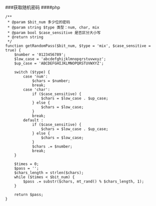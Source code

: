 ###获取随机密码
####php

    /**
     * @param $bit_num 多少位的密码
     * @param string $type 类型：num, char, mix
     * @param bool $case_sensitive 是否区分大小写
     * @return string
     */
    function getRandomPass($bit_num, $type = 'mix', $case_sensitive = true) {
        $number = '0123456789';
        $low_case = 'abcdefghijklmnopqrstuvwxyz';
        $up_case = 'ABCDEFGHIJKLMNOPQRSTUVWXYZ';

        switch ($type) {
            case 'num':
                $chars = $number;
                break;
            case 'char':
                if ($case_sensitive) {
                    $chars = $low_case . $up_case;
                } else {
                    $chars = $low_case;
                }
                break;
            default :
                if ($case_sensitive) {
                    $chars = $low_case . $up_case;
                } else {
                    $chars = $low_case;
                }
                $chars .= $number;
                break;
        }

        $times = 0;
        $pass = '';
        $chars_length = strlen($chars);
        while ($times < $bit_num) {
            $pass .= substr($chars, mt_rand() % $chars_length, 1);
        }

        return $pass;
    }
